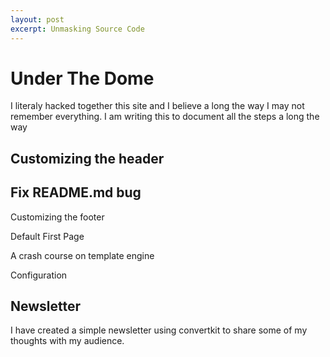 ```yaml
---
layout: post
excerpt: Unmasking Source Code
---
```


# Under The Dome

I literaly hacked together this site and I believe a long the way I may not remember everything. 
I am writing this to document all the steps a long the way

## Customizing the header

## Fix README.md bug

Customizing the footer

Default First Page

A crash course on template engine

Configuration

## Newsletter

I have created a simple newsletter using convertkit to share some of my thoughts with my audience.
